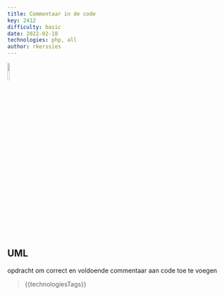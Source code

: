 ```yaml
---
title: Commentaar in de code
key: 2412
difficulty: basic
date: 2022-02-18
technologies: php, all
author: rkerssies
---
```



<img src="{{ '/_assets/themas/process.png' | url }}" style="width:10%;">


## UML
opdracht om correct en voldoende commentaar aan code toe te voegen

> {{technologiesTags}}
